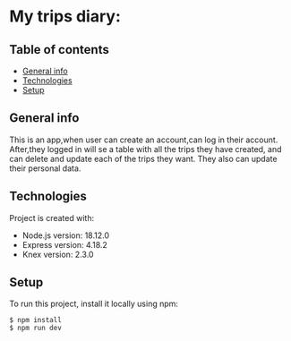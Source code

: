 # My trips diary:

## Table of contents
* [General info](#general-info)
* [Technologies](#technologies)
* [Setup](#setup)

## General info
This is an app,when user can create an account,can log in their account.
After,they logged in will se a table with all the trips they have created, and can delete and update
each of the trips they want. They also can update their personal data.
	
## Technologies
Project is created with:
* Node.js version: 18.12.0
* Express version: 4.18.2
* Knex version: 2.3.0
	
## Setup
To run this project, install it locally using npm:

```
$ npm install
$ npm run dev
```
